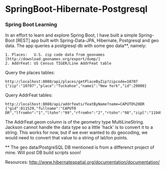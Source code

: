 # SpringBoot-Hibernate-Postgresql

<h3>Spring Boot Learning</h3>
In an effort to learn and explore Spring Boot, I have built a simple Spring-Boot [REST] app built with Spring-Data-JPA, Hibernate, Postgresql and geo data. 
The app queries a postgresql db with some geo data**, namely:

    1. Places:   U.S. zip code data from geonames [http://download.geonames.org/export/dump/] 
    2. AddrFeat: US Census TIGER/Line AddrFeat table 

Query the places tables:

    http://localhost:8080/api/places/getPlaceByZip?zipcode=10707
    {"zip":"10707","place":"Tuckahoe","name1":"New York","id":29000}
    
Query AddrFeat tables:
    
    http://localhost:8080/api/addrfeats/featByName?name=CAPUTO%20DR
    {"gid":811529,"fullname":"CAPUTO DR","lfromhn":"1","ltohn":"99","rfromhn":"2","rtohn":"98","zipl":"11949","zipr":"11949","geom":"01050000000100000001020000000E000000CB7EDDE9CE3252C0575EF23FF96D4440B43C0FEECE3252C072BED87BF16D4440A2EBC20FCE3252C070D1C952EB6D444026FE28EACC3252C06CB07092E66D4440118C834BC73252C0B1868BDCD36D4440232BBF0CC63252C078245E9ECE6D444053C90050C53252C098D9E731CA6D44402A1C412AC53252C035B05582C56D4440F38C7DC9C63252C0E07F2BD9B16D4440412AC58EC63252C0CABF9657AE6D4440890AD5CDC53252C07E8AE3C0AB6D44409BA9108FC43252C0971AA19FA96D4440F6285C8FC23252C0EBA86A82A86D44403C6A4C88B93252C0E61F7D93A66D4440","name":"CAPUTO","predirabrv":null,"pretypabrv":null,"suftypabrv":"DR"}
     
The AddrFeat.geom column is of the geometry type MultiLineString. Jackson cannot handle the data type so a little 'hack' is to convert it to a string. This works for now, but if we ever wanted to do geocoding, we would need to convert that value to a string of lat/lon points.


** The geo data/PostgreSQL DB mentioned is from a differenct project of mine. Will post DB build scripts soon!

Resources:
http://www.hibernatespatial.org/documentation/documentation/

